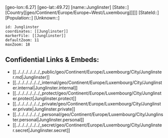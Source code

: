 ﻿---
location: [49.72,6.27]
mapzoom: [7,12] 
mapmarker: city 
type: City
tags:
- geo/City


SpocWebEntityId: 31225
isDeleted: false
confidential: public

---
[geo-lon::6.27]
[geo-lat::49.72]
[name::Junglinster]
[State::]
[Country[[geo/Continent/Europe/Europe~West/Luxembourg]]]]]
[StateId::]
[Population::]
[Unknown::]


```leaflet
id: Junglinster
coordinates: [[Junglinster]]
markerFile: [[Junglinster]]
defaultZoom: 11 
maxZoom: 18
```


## Confidential Links & Embeds: 
- [[../../../../../../_public/geo/Continent/Europe/Luxembourg/City/Junglinster.md|Junglinster]] 
- [[../../../../../../_internal/geo/Continent/Europe/Luxembourg/City/Junglinster.internal|Junglinster.internal]] 
- [[../../../../../../_protect/geo/Continent/Europe/Luxembourg/City/Junglinster.protect|Junglinster.protect]] 
- [[../../../../../../_private/geo/Continent/Europe/Luxembourg/City/Junglinster.private|Junglinster.private]] 
- [[../../../../../../_personal/geo/Continent/Europe/Luxembourg/City/Junglinster.personal|Junglinster.personal]] 
- [[../../../../../../_secret/geo/Continent/Europe/Luxembourg/City/Junglinster.secret|Junglinster.secret]] 
